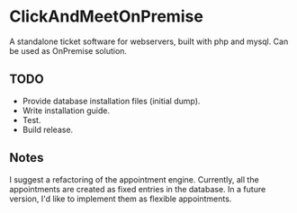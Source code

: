 # ClickAndMeetOnPremise
A standalone ticket software for webservers, built with php and mysql. Can be used as OnPremise solution.

## TODO

* Provide database installation files (initial dump).
* Write installation guide.
* Test.
* Build release.

## Notes

I suggest a refactoring of the appointment engine. Currently, all the appointments are created as fixed entries in the database. In a future version, I'd like to implement them as flexible appointments.
